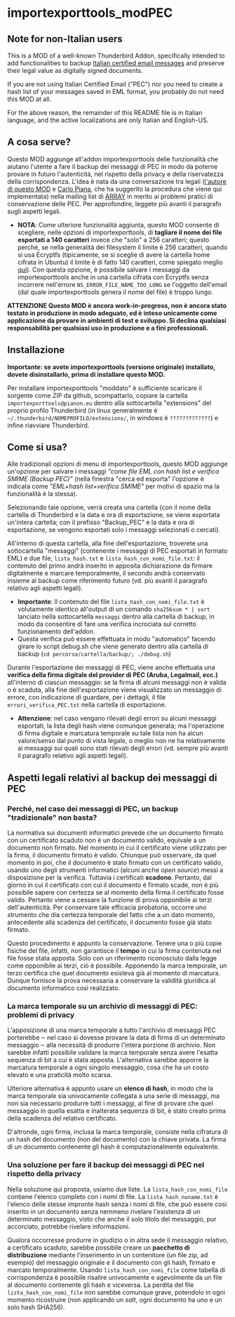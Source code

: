 # importexporttools_modPEC

## Note for non-Italian users
This is a MOD of a well-known Thunderbird Addon,
specifically intended to add functionalities to backup [Italian certified email messages](https://en.wikipedia.org/wiki/Certified_email) and preserve their legal value as digitally signed documents.

If you are not using Italian Certified Email ("PEC") nor you need to create a
hash list of your messages saved in EML format, you probably do not need this
MOD at all.

For the above reason, the remainder of this README file is in Italian language, and the active localizations are only Italian and English-US.

## A cosa serve?
Questo MOD aggiunge all'addon importexporttools delle funzionalità che aiutano l'utente a fare il backup dei messaggi di PEC in modo da poterne provare in futuro l'autenticità, nel rispetto della privacy e della riservatezza della corrispondenza. 
L'idea è nata da una conversazione tra legali ([l'autore di questo MOD](http://pianon.eu/) e [Carlo Piana](https://www.piana.eu/), che ha suggerito la procedura che viene qui implementata) nella mailing list di [ARRAY](https://www.array.eu/) in merito ai problemi pratici di conservazione delle PEC. Per approfondire, leggete più avanti il paragrafo sugli aspetti legali.

* **NOTA**: Come ulteriore funzionalità aggiunta, questo MOD consente di scegliere, nelle opzioni di importexporttools, di **tagliare il nome dei file esportati a 140 caratteri** invece che "solo" a 256 caratteri; questo perchè, se nella generalità dei filesystem il limite è 256 caratteri, quando si usa Ecryptfs (tipicamente, se si sceglie di avere la cartella home cifrata in Ubuntu) il limite è di fatto 140 caratteri, come spiegato meglio [qui](https://unix.stackexchange.com/questions/32795/what-is-the-maximum-allowed-filename-and-folder-size-with-ecryptfs)). Con questa opzione, è possibile salvare i messaggi da importexporttools anche in una cartella cifrata con Ecryptfs senza incorrere nell'errore `NS_ERROR_FILE_NAME_TOO_LONG` se l'oggetto dell'email (dal quale importexporttools genera il nome del file) è troppo lungo.

**ATTENZIONE Questo MOD è ancora work-in-progress, non è ancora stato testato in produzione in modo adeguato, ed è inteso unicamente come applicazione da provare in ambienti di test e sviluppo. Si declina qualsiasi responsabilità per qualsiasi uso in produzione e a fini professionali.**

## Installazione

**Importante: se avete importexporttools (versione originale) installato, dovete disinstallarlo, prima di installare questo MOD.**

Per installare importexporttools "moddato" è sufficiente scaricare il sorgente come ZIP da github, scompattarlo, copiare la cartella `importexporttools@pianon.eu` dentro alla sottocartella "extensions" del proprio profilo Thunderbird (in linux generalmente è `~/.thunderbird/NOMEPROFILO/extensions/`, in windows è `?????????????`) e infine riavviare Thunderbird.

## Come si usa?

Alle tradizionali opzioni di menu di importexporttools, questo MOD aggiunge un'opzione per salvare i messaggi *"come file EML con hash list e verifica SMIME (Backup PEC)"* (nella finestra "cerca ed esporta" l'opzione è indicata come *"EML+hash list+verifica SMIME"* per motivi di spazio ma la funzionalità è la stessa).

Selezionando tale opzione, verrà creata una cartella (con il nome della cartella di Thunderbird e la data e ora di esportazione, se viene esportata un'intera cartella; con il prefisso "Backup_PEC" e la data e ora di esportazione, se vengono esportati solo i messaggi selezionati o cercati).

All'interno di questa cartella, alla fine dell'esportazione, troverete una sottocartella "messaggi" (contenente i messaggi di PEC esportati in formato EML) e due file, `lista_hash.txt` e `lista_hash_con_nomi_file.txt`: il contenuto del primo andrà inserito in apposita dichiarazione da firmare digitalmente e marcare temporalmente, il secondo andrà conservato insieme al backup come riferimento futuro (vd. più avanti il paragrafo relativo agli aspetti legali).

  * **Importante**: Il contenuto del file `lista_hash_con_nomi_file.txt` è volutamente identico all'output di un comando `sha256sum * | sort` lanciato nella sottocartella `messaggi` dentro alla cartella di backup, in modo da consentire di fare una verifica incrociata sul corretto funzionamento dell'addon.
  *  Questa verifica può essere effettuata in modo "automatico" facendo girare lo script debug.sh che viene generato dentro alla cartella di backup (`cd percorso/cartella/backup/; ./debug.sh`)

Durante l'esportazione dei messaggi di PEC, viene anche effettuata una **verifica della firma digitale del provider di PEC (Aruba, Legalmail, ecc.)** all'interno di ciascun messaggio: se la firma di alcuni messaggi non è valida o è scaduta, alla fine dell'esportazione viene visualizzato un messaggio di errore, con indicazione di guardare, per i dettagli, il file `errori_verifica_PEC.txt` nella cartella di esportazione.

  * **Attenzione**: nel caso vengano rilevati degli errori su alcuni messaggi esportati, la lista degli hash viene comunque generata; ma l'operazione di firma digitale e marcatura temporale su tale lista non ha alcun valore/senso dal punto di vista legale, o meglio non ne ha relativamente ai messaggi sui quali sono stati rilevati degli errori (vd. sempre più avanti il paragrafo relativo agli aspetti legali).

## Aspetti legali relativi al backup dei messaggi di PEC

### Perché, nel caso dei messaggi di PEC, un backup "tradizionale" non basta?

La normativa sui documenti informatici prevede che un documento firmato con un certificato scaduto non è un documento valido, equivale a un documento non firmato. Nel momento in cui il certificato viene utilizzato per la firma, il documento firmato è valido. Chiunque può osservare, da quel momento in poi, che il documento è stato firmato con un certificato valido, usando uno degli strumenti informatici (alcuni anche _open source_) messi a disposizione per la verifica. Tuttavia i certificati **scadono**. Pertanto, dal giorno in cui il certificato con cui il documento è firmato scade, non è più possibile sapere con certezza se al momento della firma il certificato fosse valido. Pertanto viene a cessare la funzione di prova opponibile ai terzi dell'autenticità. Per conservare tale efficacia probatoria, occorre uno strumento che dia certezza temporale del fatto che a un dato momento, antecedente alla scadenza del certificato, il documento fosse già stato firmato.

Questo procedimento è appunto la conservazione. Tenere una o più copie fisiche del file, infatti, non garantisce il **tempo** in cui la firma contenuta nel file fosse stata apposta. Solo con un riferimento riconosciuto dalla legge come opponibile ai terzi, ciò è possibile. Apponendo la marca temporale, un terzo certifica che quel documento esisteva già al momento di marcatura. Dunque fornisce la prova necessaria a conservare la validità giuridica al documento informatico così realizzato.


### La marca temporale su un archivio di messaggi di PEC: problemi di privacy

L'apposizione di una marca temporale a tutto l'archivio di messaggi PEC porterebbe ‒ nel caso si dovesse provare la data di firma di un determinato messaggio ‒ alla necessità di produrre l'intera porzione di archivio. Non sarebbe infatti possibile validare la marca temporale senza avere l'esatta sequenza di bit a cui è stata apposta. L'alternativa sarebbe apporre la marcatura temporale a ogni singolo messaggio, cosa che ha un costo elevato e una praticità molto scarsa.

Ulteriore alternativa è appunto usare un **elenco di hash**, in modo che la marca temporale sia univocamente collegata a una serie di messaggi, ma non sia necessario produrre tutti i messaggi, al fine di provare che quel messaggio in quella esatta e inalterata sequenza di bit, è stato creato prima della scadenza del relativo certificato.

D'altronde, ogni firma, inclusa la marca temporale, consiste nella cifratura di un hash del documento (non del documento) con la chiave privata. La firma di un documento contenente gli hash è computazionalmente equivalente.

### Una soluzione per fare il backup dei messaggi di PEC nel rispetto della privacy

Nella soluzione qui proposta, usiamo due liste. La `lista_hash_con_nomi_file` contiene l'elenco completo con i nomi di file. La `lista_hash_noname.txt` è l'elenco delle stesse impronte hash senza i nomi di file, che può essere così inserito in un documento senza nemmeno rivelare l'esistenza di un determinato messaggio, visto che anche il solo titolo del messaggio, pur accorciato, potrebbe rivelare informazioni.

Qualora occorresse produrre in giudizio o in altra sede il messaggio relativo, a certificato scaduto, sarebbe possibile creare un **pacchetto di distribuzione** mediante l'inserimento in un contenitore (un file zip, ad esempio) del messaggio originale e il documento con gli hash, firmato e marcato temporalmente. Usando `lista_hash_con_nomi_file` come tabella di corrispondenza è possibile risalire univocamente e agevolmente da un file al documento contenente gli hash e viceversa. La perdita del file `lista_hash_con_nomi_file` non sarebbe comunque grave, potendolo in ogni momento ricostruire (non applicando un _salt_, ogni documento ha uno e un solo hash SHA256).